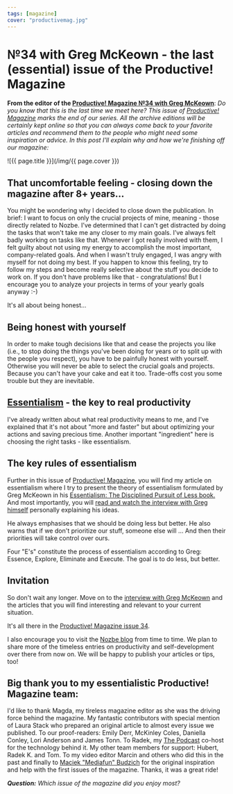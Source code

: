 ```yaml
---
tags: [magazine]
cover: "productivemag.jpg"
---
```


# №34 with Greg McKeown - the last (essential) issue of the Productive! Magazine

**From the editor of the [Productive! Magazine №34 with Greg McKeown][34]**: *Do you know that this is the last time we meet here? This issue of [Productive! Magazine][pm] marks the end of our series. All the archive editions will be certainly kept online so that you can always come back to your favorite articles and recommend them to the people who might need some inspiration or advice. In this post I'll explain why and how we're finishing off our magazine:*

<!--More-->

![{{ page.title }}](/img/{{ page.cover }})

## That uncomfortable feeling - closing down the magazine after 8+ years...

You might be wondering why I decided to close down the publication. In brief: I want to focus on only the crucial projects of mine, meaning - those directly related to Nozbe. I’ve determined that I can't get distracted by doing the tasks that won't take me any closer to my main goals. I’ve always felt badly working on tasks like that. Whenever I got really involved with them, I felt guilty about not using my energy to accomplish the most important, company-related goals. And when I wasn't truly engaged, I was angry with myself for not doing my best. If you happen to know this feeling, try to follow my steps and become really selective about the stuff you decide to work on. If you don't have problems like that - congratulations! But I encourage you to analyze your projects in terms of your yearly goals anyway :-)

It's all about being honest...

## Being honest with yourself

In order to make tough decisions like that and cease the projects you like (i.e., to stop doing the things you've been doing for years or to split up with the people you respect), you have to be painfully honest with yourself. Otherwise you will never be able to select the crucial goals and projects. Because you can't have your cake and eat it too. Trade-offs cost you some trouble but they are inevitable.

## [Essentialism][ess] - the key to real productivity

I've already written about what real productivity means to me, and I've explained that it's not about "more and faster" but about optimizing your actions and saving precious time. Another important "ingredient" here is choosing the right tasks - like essentialism.

## The key rules of essentialism

Further in this issue of [Productive! Magazine][34], you will find my article on essentialism where I try to present the theory of essentialism formulated by Greg McKeown in his [Essentialism: The Disciplined Pursuit of Less book.][ess] And most importantly, you will [read and watch the interview with Greg himself][g] personally explaining his ideas.

He always emphasises that we should be doing less but better. He also warns that if we don't prioritize our stuff, someone else will ... And then their priorities will take control over ours.

Four "E's" constitute the process of essentialism according to Greg: Essence, Explore, Eliminate and Execute. The goal is to do less, but better.

## Invitation

So don't wait any longer. Move on to the [interview with Greg McKeown][g] and the articles that you will find interesting and relevant to your current situation.

It's all there in the [Productive! Magazine issue 34][34].

I also encourage you to visit the [Nozbe blog][bl] from time to time. We plan to share more of the timeless entries on productivity and self-development over there from now on. We will be happy to publish your articles or tips, too!

## Big thank you to my essentialistic Productive! Magazine team:

I'd like to thank Magda, my tireless magazine editor as she was the driving force behind the magazine. My fantastic contributors with special mention of Laura Stack who prepared an original article to almost every issue we published. To our proof-readers: Emily Derr, McKinley Coles, Daniella Conley, Lori Anderson and James Tonn. To Radek, my [The Podcast](/podcast) co-host for the technology behind it. My other team members for support: Hubert, Radek K. and Tom. To my video editor Marcin and others who did this in the past and finally to [Maciek "Mediafun" Budzich](http://Mediafun.pl) for the original inspiration and help with the first issues of the magazine. Thanks, it was a great ride!

***Question:*** *Which issue of the magazine did you enjoy most?*

[d]: http://db.tt/kD7Liux
[t]: https://twitter.com/MSliwinski
[p]: /podcast
[n]: https://michael.gratis/nozbe
[r]: https://michael.gratis/radex
[i]: https://michael.gratis/thepodcast
[o]: https://michael.gratis/ipadonly
[g]: /greg-mckeown/

[bl]: https://nozbe.com/blog/
[ess]: /essentialism/
[pm]: http://productivemag.com/
[34]: http://productivemag.com/34/